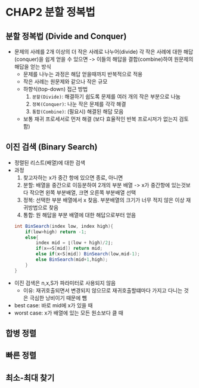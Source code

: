 # CHAP2 분할 정복법 

## 분할 정복법 (Divide and Conquer)
* 문제의 사례를 2개 이상의 더 작은 사례로 나누어(divide) 각 작은 사례에 대한 해답(conquer)을 쉽게 얻을 수 있으면 -> 이들의 해답을 결합(combine)하여 원문제의 해답을 얻는 방식
    * 문제를 나누는 과정은 해답 얻을때까지 반복적으로 적용
    * 작은 사례는 원문제와 같으나 작은 규모
    * 하향식(top-down) 접근 방법
        1. `분할(Divide)`: 해결하기 쉽도록 문제를 여러 개의 작은 부분으로 나눔
        2. `정복(Conquer)`: 나눈 작은 문제를 각각 해결
        3. `통합(Combine)`: (필요시) 해결된 해답 모음 
    * 보통 재귀 프로세서로 먼저 해결 (보다 효율적인 반복 프로시저가 없는지 검토함)

## 이진 검색 (Binary Search)
* 정렬된 리스트(배열)에 대한 검색 
* 과정
    1. 찾고자하는 x가 중간 항에 있으면 종료, 아니면
    2. 분할: 배열을 중간으로 이등분하여 2개의 부분 배열 -> x가 중간항에 있는것보다 작으면 왼쪽 부분배열, 크면 오른쪽 부분배열 선택
    3. 정복: 선택한 부분 배열에서 x 찾음. 부분배열의 크기가 너무 적지 않은 이상 재귀방법으로 찾음 
    4. 통합: 원 해답을 부분 배열에 대한 해답으로부터 얻음 
    ```java
    int BinSearch(index low, index high){
        if(low>high) return -1;
        else{
            index mid = ⌊(low + high)/2⌋;
            if(x==S[mid]) return mid;
            else if(x<S[mid]) BinSearch(low,mid-1);
            else BinSearch(mid+1,high);
        }
    }
    ```
* 이진 검색은 n,x,S가 파라미터로 사용되지 않음 
    * 이유: 재귀호출되면서 변경되지 않으므로 재귀호출할떄마다 가지고 다니는 것은 극심한 낭비이기 때문에 뺌 
* best case: 바로 mid에 x가 있을 때
* worst case: x가 배열에 있는 모든 원소보다 클 때 

## 합병 정렬

## 빠른 정렬

## 최소-최대 찾기 